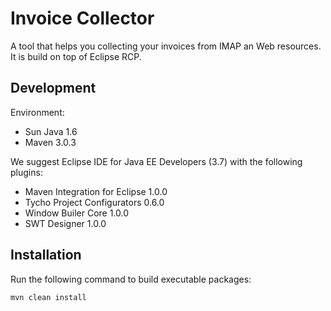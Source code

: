 Invoice Collector
=================

A tool that helps you collecting your invoices from IMAP an Web resources.
It is build on top of Eclipse RCP.

Development
-----------

Environment:

* Sun Java 1.6
* Maven 3.0.3

We suggest Eclipse IDE for Java EE Developers (3.7) with the following plugins:

* Maven Integration for Eclipse 1.0.0
* Tycho Project Configurators 0.6.0
* Window Builer Core 1.0.0
* SWT Designer 1.0.0

Installation
------------

Run the following command to build executable packages:

    mvn clean install

